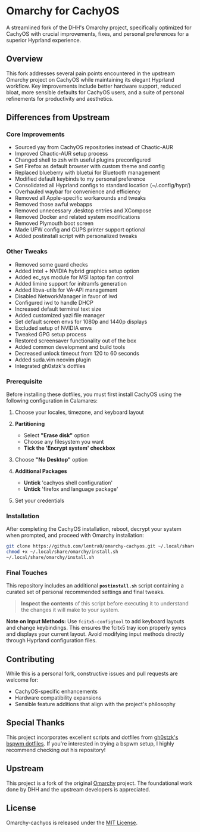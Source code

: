 # Omarchy for CachyOS

A streamlined fork of the DHH's Omarchy project, specifically optimized for CachyOS with crucial improvements, fixes, and personal preferences for a superior Hyprland experience.

## Overview

This fork addresses several pain points encountered in the upstream Omarchy project on CachyOS while maintaining its elegant Hyprland workflow. Key improvements include better hardware support, reduced bloat, more sensible defaults for CachyOS users, and a suite of personal refinements for productivity and aesthetics.

## Differences from Upstream

### Core Improvements
- Sourced yay from CachyOS repositories instead of Chaotic-AUR
- Improved Chaotic-AUR setup process
- Changed shell to zsh with useful plugins preconfigured
- Set Firefox as default browser with custom theme and config
- Replaced blueberry with bluetui for Bluetooth management
- Modified default keybinds to my personal preference
- Consolidated all Hyprland configs to standard location (~/.config/hypr/)
- Overhauled waybar for convenience and efficiency
- Removed all Apple-specific workarounds and tweaks
- Removed those awful webapps
- Removed unnecessary .desktop entries and XCompose
- Removed Docker and related system modifications
- Removed Plymouth boot screen
- Made UFW config and CUPS printer support optional
- Added postinstall script with personalized tweaks

### Other Tweaks
- Removed some guard checks
- Added Intel + NVIDIA hybrid graphics setup option
- Added ec_sys module for MSI laptop fan control
- Added limine support for initramfs generation
- Added libva-utils for VA-API management
- Disabled NetworkManager in favor of iwd
- Configured iwd to handle DHCP
- Increased default terminal text size
- Added customized yazi file manager
- Set default screen envs for 1080p and 1440p displays
- Excluded setup of NVIDIA envs
- Tweaked GPG setup process
- Restored screensaver functionality out of the box
- Added common development and build tools
- Decreased unlock timeout from 120 to 60 seconds
- Added suda.vim neovim plugin
- Integrated gh0stzk's dotfiles

### Prerequisite
Before installing these dotfiles, you must first install CachyOS using the following configuration in Calamares:

1. Choose your locales, timezone, and keyboard layout

2.  **Partitioning**
    *   Select **"Erase disk"** option
    *   Choose any filesystem you want
    *   **Tick the 'Encrypt system' checkbox**

3. Choose **"No Desktop"** option

4.  **Additional Packages**
    *   **Untick** 'cachyos shell configuration'
    *   **Untick** 'firefox and language package'

5. Set your credentials

### Installation
After completing the CachyOS installation, reboot, decrypt your system when prompted, and proceed with Omarchy installation:

```bash
git clone https://github.com/lentra0/omarchy-cachyos.git ~/.local/share/omarchy
chmod +x ~/.local/share/omarchy/install.sh
~/.local/share/omarchy/install.sh
```

### Final Touches
This repository includes an additional **`postinstall.sh`** script containing a curated set of personal recommended settings and final tweaks.
> **Inspect the contents** of this script before executing it to understand the changes it will make to your system.


**Note on Input Methods:** Use `fcitx5-configtool` to add keyboard layouts and change keybindings. This ensures the fcitx5 tray icon properly syncs and displays your current layout. Avoid modifying input methods directly through Hyprland configuration files.

## Contributing

While this is a personal fork, constructive issues and pull requests are welcome for:
- CachyOS-specific enhancements
- Hardware compatibility expansions
- Sensible feature additions that align with the project's philosophy

## Special Thanks

This project incorporates excellent scripts and dotfiles from [gh0stzk's bspwm dotfiles](https://github.com/gh0stzk/dotfiles). If you're interested in trying a bspwm setup, I highly recommend checking out his repository!

## Upstream

This project is a fork of the original [Omarchy](https://github.com/basecamp/omarchy) project. The foundational work done by DHH and the upstream developers is appreciated.

## License

Omarchy-cachyos is released under the [MIT License](https://opensource.org/licenses/MIT).
